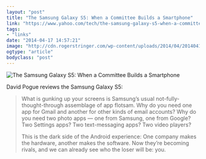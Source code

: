 ```yaml
---
layout: "post"
title: "The Samsung Galaxy S5: When a Committee Builds a Smartphone"
link: "https://www.yahoo.com/tech/the-samsung-galaxy-s5-when-a-committee-builds-a-82236357298.html"
tags: 
- "links"
date: "2014-04-17 14:57:21"
image: "http://cdn.rogerstringer.com/wp-content/uploads/2014/04/20140417-075741.jpg"
ogtype: "article"
bodyclass: "post"
---
```


![The Samsung Galaxy S5: When a Committee Builds a Smartphone](http://cdn.rogerstringer.com/wp-content/uploads/2014/04/20140417-075741.jpg "The Samsung Galaxy S5: When a Committee Builds a Smartphone")

David Pogue reviews the Samsung Galaxy S5:

> What is gunking up your screens is Samsung’s usual not-fully-thought-through assemblage of app flotsam. Why do you need one app for Gmail and another for other kinds of email accounts? Why do you need two photo apps — one from Samsung, one from Google? Two Settings apps? Two text-messaging apps? Two video players?
> 
> This is the dark side of the Android experience: One company makes the hardware, another makes the software. Now they’re becoming rivals, and we can already see who the loser will be: you.